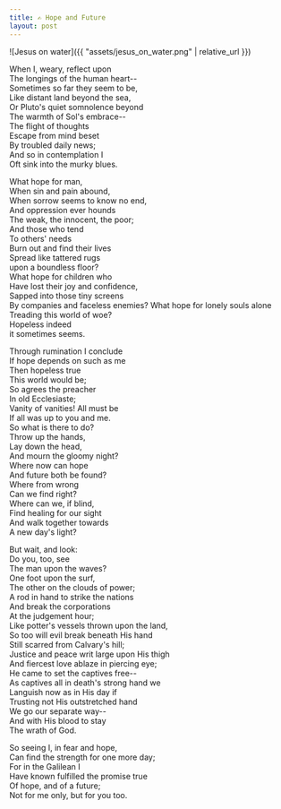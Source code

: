 ```yaml
---
title: ✍️ Hope and Future
layout: post
---
```


![Jesus on water]({{ "assets/jesus_on_water.png" | relative_url }})

When I, weary, reflect upon  
The longings of the human heart--  
Sometimes so far they seem to be,  
Like distant land beyond the sea,  
Or Pluto's quiet somnolence beyond  
The warmth of Sol's embrace--  
The flight of thoughts  
Escape from mind beset  
By troubled daily news;  
And so in contemplation I  
Oft sink into the murky blues.

What hope for man,  
When sin and pain abound,  
When sorrow seems to know no end,  
And oppression ever hounds  
The weak, the innocent, the poor;  
And those who tend  
To others' needs  
Burn out and find their lives  
Spread like tattered rugs  
upon a boundless floor?  
What hope for children who  
Have lost their joy and confidence,  
Sapped into those tiny screens  
By companies and faceless enemies?
What hope for lonely souls alone  
Treading this world of woe?  
Hopeless indeed  
it sometimes seems.  

Through rumination I conclude  
If hope depends on such as me  
Then hopeless true  
This world would be;  
So agrees the preacher  
In old Ecclesiaste;  
Vanity of vanities! All must be  
If all was up to you and me.  
So what is there to do?  
Throw up the hands,  
Lay down the head,  
And mourn the gloomy night?  
Where now can hope  
And future both be found?  
Where from wrong  
Can we find right?  
Where can we, if blind,  
Find healing for our sight  
And walk together towards  
A new day's light?

But wait, and look:  
Do you, too, see  
The man upon the waves?  
One foot upon the surf,  
The other on the clouds of power;  
A rod in hand to strike the nations  
And break the corporations  
At the judgement hour;  
Like potter's vessels thrown upon the land,  
So too will evil break beneath His hand  
Still scarred from Calvary's hill;  
Justice and peace writ large upon His thigh  
And fiercest love ablaze in piercing eye;  
He came to set the captives free--  
As captives all in death's strong hand we  
Languish now as in His day if  
Trusting not His outstretched hand  
We go our separate way--  
And with His blood to stay  
The wrath of God.

So seeing I, in fear and hope,  
Can find the strength for one more day;  
For in the Galilean I  
Have known fulfilled the promise true  
Of hope, and of a future;  
Not for me only, but for you too.